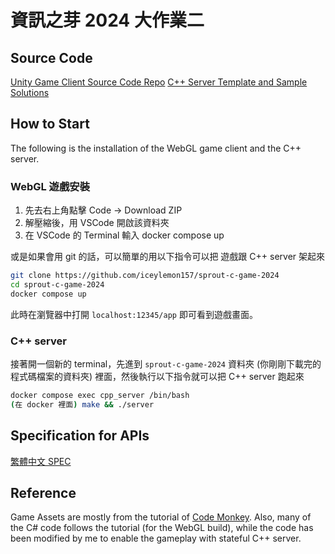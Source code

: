 # 資訊之芽 2024 大作業二

## Source Code

[Unity Game Client Source Code Repo](https://github.com/iceylemon157/sprout-c-game-2024-unity-client)
[C++ Server Template and Sample Solutions](https://github.com/iceylemon157/sprout-c-game-2024-cpp-server)

## How to Start

The following is the installation of the WebGL game client and the C++ server.

### WebGL 遊戲安裝

1. 先去右上角點擊 Code -> Download ZIP
2. 解壓縮後，用 VSCode 開啟該資料夾
3. 在 VSCode 的 Terminal 輸入 docker compose up

或是如果會用 git 的話，可以簡單的用以下指令可以把 遊戲跟 C++ server 架起來 

```bash
git clone https://github.com/iceylemon157/sprout-c-game-2024
cd sprout-c-game-2024
docker compose up
```

此時在瀏覽器中打開 `localhost:12345/app` 即可看到遊戲畫面。

### C++ server

接著開一個新的 terminal，先進到 `sprout-c-game-2024` 資料夾 (你剛剛下載完的程式碼檔案的資料夾) 裡面，然後執行以下指令就可以把 C++ server 跑起來

```bash
docker compose exec cpp_server /bin/bash
(在 docker 裡面) make && ./server
```

## Specification for APIs

[繁體中文 SPEC](https://hackmd.io/@iceylemon157/BJ9Mbn2GC)

## Reference

Game Assets are mostly from the tutorial of [Code Monkey](https://www.youtube.com/watch?v=AmGSEH7QcDg). Also, many of the C# code follows the tutorial (for the WebGL build), while the code has been modified by me to enable the gameplay with stateful C++ server.
